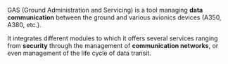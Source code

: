 GAS (Ground Administration and Servicing) is a tool managing **data communication** between the ground and various avionics devices (A350, A380, etc.).

It integrates different modules to which it offers several services ranging from **security** through the management of **communication networks**, or even management of the life cycle of data transit.